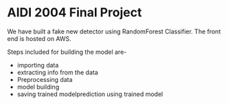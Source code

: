 # AIDI 2004 Final Project

We have built a fake new detector using RandomForest Classifier. The front end is hosted on AWS.

Steps included for building the model are-<br>
<ul><li>importing data</li><li>extracting info from the data</li><li>Preprocessing data</li><li>model building</li><li>saving trained model</li<li>prediction using trained model</li></ul>
